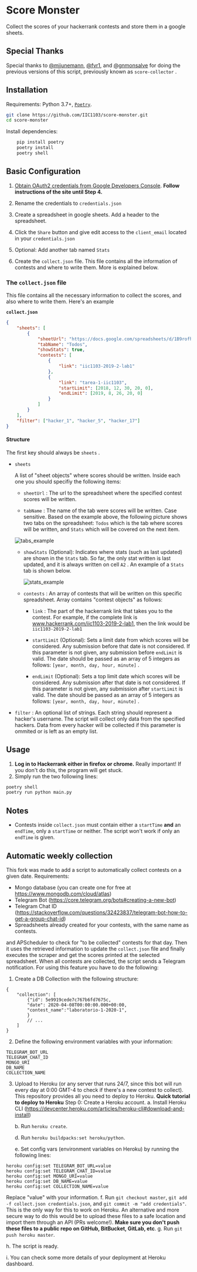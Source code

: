 # Score Monster

Collect the scores of your hackerrank contests and store them in a google sheets.

## Special Thanks

Special thanks to [@mjjunemann](https://github.com/mjjunemann), [@fvr1](https://github.com/fvr1), and [@gnmonsalve](https://github.com/gnmonsalve) for doing the previous versions of this script, previously known as `score-collector` .

## Installation

Requirements: Python 3.7+, [`Poetry`](https://python-poetry.org/).

```sh
git clone https://github.com/IIC1103/score-monster.git
cd score-monster

```

Install dependencies:

```sh
    pip install poetry
    poetry install
    poetry shell
```

## Basic Configuration

1. [Obtain OAuth2 credentials from Google Developers Console](https://gspread.readthedocs.io/en/latest/oauth2.html#using-signed-credentials). **Follow instructions of the site until Step 4.**

2. Rename the credentials to `credentials.json`

3. Create a spreadsheet in google sheets. Add a header to the spreadsheet.

4. Click the `Share` button and give edit access to the `client_email` located in your `credentials.json`

5. Optional: Add another tab named `Stats`

6. Create the `collect.json` file. This file contains all the information of contests and where to write them. More is explained below.

### The `collect.json` file

This file contains all the necessary information to collect the scores, and also where to write them. Here's an example

**`collect.json`**

```json
{
    "sheets": [
        {
            "sheetUrl": "https://docs.google.com/spreadsheets/d/1B9rofhwH6beR7ApC8aJbomaeJ0Dwkemm9bDrGfHGeg-gY/edit#gid=1835467540",
            "tabName": "Todos",
            "showStats": true,
            "contests": [
                {
                    "link": "iic1103-2019-2-lab1"
                },
                {
                    "link": "tarea-1-iic1103",
                    "startLimit": [2018, 12, 30, 20, 0],
                    "endLimit": [2019, 8, 26, 20, 0]
                }
            ]
        }
    ],
    "filter": ["hacker_1", "hacker_5", "hacker_17"]
}
```

#### Structure

The first key should always be `sheets` .

-   `sheets`

    A list of "sheet objects" where scores should be written. Inside each one you should specifiy the following items:

    -   `sheetUrl` : The url to the spreadsheet where the specified contest scores will be written.

    -   `tabName` : The name of the tab were scores will be written. Case sensitive. Based on the example above, the following picture shows two tabs on the spreadsheet: `Todos` which is the tab where scores will be written, and `Stats` which will be covered on the next item.

    ![tabs_example](assets/tabs.png)

    -   `showStats` (Optional): Indicates where stats (such as last updated) are shown in the `Stats` tab. So far, the only stat written is last updated, and it is always written on cell `A2` . An example of a `Stats` tab is shown below.

        ![stats_example](assets/stats.png)

    -   `contests` : An array of contests that will be written on this specific spreadsheet. Array contains "contest objects" as follows:

        -   `link` : The part of the hackerrank link that takes you to the contest. For example, if the complete link is www.hackerrank.com/iic1103-2019-2-lab1, then the link would be `iic1103-2019-2-lab1`

        -   `startLimit` (Optional): Sets a limit date from which scores will be considered. Any submission before that date is not considered. If this parameter is not given, any submission before `endLimit` is valid. The date should be passed as an array of 5 integers as follows: `[year, month, day, hour, minute]` .

        -   `endLimit` (Optional): Sets a top limit date which scores will be considered. Any submission after that date is not considered. If this parameter is not given, any submission after `startLimit` is valid. The date should be passed as an array of 5 integers as follows: `[year, month, day, hour, minute]` .

-   `filter` : An optional list of strings. Each string should represent a hacker's username. The script will collect only data from the specified hackers. Data from every hacker will be collected if this parameter is ommited or is left as an empty list.

## Usage

1. **Log in to Hackerrank either in firefox or chrome.** Really important! If you don't do this, the program will get stuck.
2. Simply run the two following lines:

```sh
poetry shell
poetry run python main.py
```

## Notes

-   Contests inside `collect.json` must contain either a `startTime` **and** an `endTime`, only a `startTime` or neither. The script won't work if only an `endTime` is given.

## Automatic weekly collection

This fork was made to add a script to automatically collect contests on a given date.
Requirements:

-   Mongo database (you can create one for free at https://www.mongodb.com/cloud/atlas)
-   Telegram Bot (https://core.telegram.org/bots#creating-a-new-bot)
-   Telegram Chat ID (https://stackoverflow.com/questions/32423837/telegram-bot-how-to-get-a-group-chat-id)
-   Spreadsheets already created for your contests, with the same name as contests.

and APScheduler to check for "to be collected" contests for that day. Then it uses the retrieved
information to update the `collect.json` file and finally executes the scraper and get the scores
printed at the selected spreadsheet. When all contests are collected, the script sends a Telegram notification.
For using this feature you have to do the following:

1. Create a DB Collection with the following structure:

```
{
    "collection": [
        {"id": 5e9919cede7c767b6fd7675c,
        "date": 2020-04-08T00:00:00.000+00:00,
        "contest_name":"laboratorio-1-2020-1",
        }
        // ...
    ]
}
```

2. Define the following environment variables with your information:

```
TELEGRAM_BOT_URL
TELEGRAM_CHAT_ID
MONGO_URI
DB_NAME
COLLECTION_NAME
```

3. Upload to Heroku (or any server that runs 24/7, since this bot will run every day at 0:00 GMT-4 to
   check if there's a new contest to collect). This repository provides all you need to deploy to Heroku.
   **Quick tutorial to deploy to Heroku**
   Step 0: Create a Heroku account.
   a. Install Heroku CLI (https://devcenter.heroku.com/articles/heroku-cli#download-and-install)
   
   b. Run `heroku create`.
   
   d. Run `heroku buildpacks:set heroku/python`.
   
   e. Set config vars (environment variables on Heroku) by running the following lines:

```
heroku config:set TELEGRAM_BOT_URL=value
heroku config:set TELEGRAM_CHAT_ID=value
heroku config:set MONGO_URI=value
heroku config:set DB_NAME=value
heroku config:set COLLECTION_NAME=value
```
Replace "value" with your information.
f. Run `git checkout master`, `git add -f collect.json credentials.json`, and `git commit -m "add credentials"`. This is the only way for this to work on Heroku. An alternative and more secure way to do this would be to upload these files to a safe location and import them through an API (PRs welcome!).
**Make sure you don't push these files to a public repo on GitHub, BitBucket, GitLab, etc**.
g. Run `git push heroku master`.

h. The script is ready.

i. You can check some more details of your deployment at Heroku dashboard.
